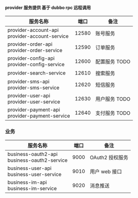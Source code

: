 #### provider 服务提供 基于 dubbo rpc 远程调用

服务名称 | 端口 | 备注
---|--- | ---
provider-account-api<br>provider-account-service | 12580 | 账号服务
provider-order-api <br> provider-order-service | 12590 | 订单服务
provider-config-api <br> provider-config-service | 12600 | 配置服务 TODO
provider-search-service  | 12610 | 搜索服务
provider-sms-api <br> provider-sms-service | 12620 | 短信服务
provider-user-api <br> provider-user-service | 12630 | 用户服务 TODO
provider-payment-api <br> provider-payment-service | 12640 | 支付服务 TODO


### 业务
服务名称 | 端口 | 备注
---|--- | ---
business-oauth2-api<br>business-oauth2-service | 9000 | OAuth2 授权服务
business-user-api<br>business-user-service | 9010 | 用户 web 接口
business-im-api<br>business-im-service | 9020 | 消息推送
